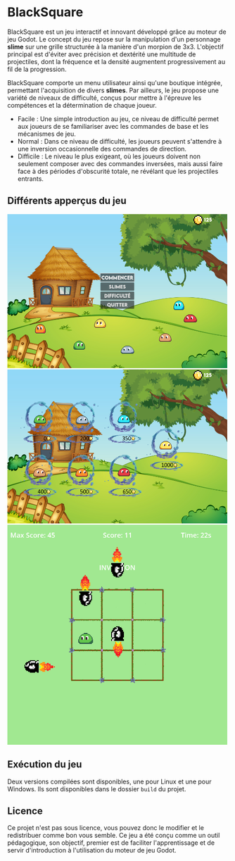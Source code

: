 # BlackSquare

BlackSquare est un jeu interactif et innovant développé grâce au moteur de jeu Godot. Le concept du jeu repose sur la manipulation d'un personnage **slime** sur une grille structurée à la manière d'un morpion de 3x3. L'objectif principal est d'éviter avec précision et dextérité une multitude de projectiles, dont la fréquence et la densité augmentent progressivement au fil de la progression.

BlackSquare comporte un menu utilisateur ainsi qu'une boutique intégrée, permettant l'acquisition de divers **slimes**. Par ailleurs, le jeu propose une variété de niveaux de difficulté, conçus pour mettre à l'épreuve les compétences et la détermination de chaque joueur.

- Facile : Une simple introduction au jeu, ce niveau de difficulté permet aux joueurs de se familiariser avec les commandes de base et les mécanismes de jeu.
- Normal : Dans ce niveau de difficulté, les joueurs peuvent s'attendre à une inversion occasionnelle des commandes de direction.
- Difficile : Le niveau le plus exigeant, où les joueurs doivent non seulement composer avec des commandes inversées, mais aussi faire face à des périodes d'obscurité totale, ne révélant que les projectiles entrants.

## Différents apperçus du jeu

<img src="md_images/menu.png" alt="Capture d'écran du menu" width="500" height="350">
<img src="md_images/shop.png" alt="Capture d'écran du shop" width="500" height="350">
<img src="md_images/game.png" alt="Capture d'écran en jeu" width="500" height="500">

## Exécution du jeu

Deux versions compilées sont disponibles, une pour Linux et une pour Windows. Ils sont disponibles dans le dossier `build` du projet.

## Licence
Ce projet n'est pas sous licence, vous pouvez donc le modifier et le redistribuer comme bon vous semble. Ce jeu a été conçu comme un outil pédagogique, son objectif, premier est de faciliter l'apprentissage et de servir d'introduction à l'utilisation du moteur de jeu Godot.
